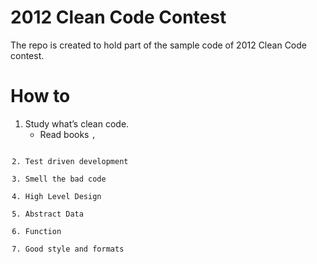 2012 Clean Code Contest
=============

The repo is created to hold part of the sample code of 2012 Clean Code contest. 

How to
=============
1.  Study what’s clean code.
    - Read books <Code Complete>,  <Clean Code>
2.	Test driven development
3.	Smell the bad code
4.	High Level Design
5.	Abstract Data 
6.	Function
7.	Good style and formats

